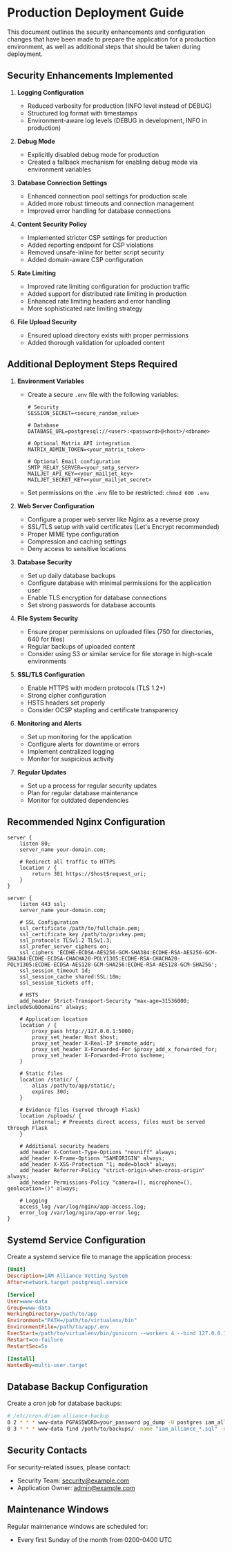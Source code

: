 # Production Deployment Guide

This document outlines the security enhancements and configuration changes that have been made to prepare the application for a production environment, as well as additional steps that should be taken during deployment.

## Security Enhancements Implemented

1. **Logging Configuration**
   - Reduced verbosity for production (INFO level instead of DEBUG)
   - Structured log format with timestamps
   - Environment-aware log levels (DEBUG in development, INFO in production)

2. **Debug Mode**
   - Explicitly disabled debug mode for production
   - Created a fallback mechanism for enabling debug mode via environment variables

3. **Database Connection Settings**
   - Enhanced connection pool settings for production scale
   - Added more robust timeouts and connection management
   - Improved error handling for database connections

4. **Content Security Policy**
   - Implemented stricter CSP settings for production
   - Added reporting endpoint for CSP violations
   - Removed unsafe-inline for better script security
   - Added domain-aware CSP configuration

5. **Rate Limiting**
   - Improved rate limiting configuration for production traffic
   - Added support for distributed rate limiting in production
   - Enhanced rate limiting headers and error handling
   - More sophisticated rate limiting strategy

6. **File Upload Security**
   - Ensured upload directory exists with proper permissions
   - Added thorough validation for uploaded content

## Additional Deployment Steps Required

1. **Environment Variables**
   - Create a secure `.env` file with the following variables:
     ```
     # Security
     SESSION_SECRET=<secure_random_value>
     
     # Database
     DATABASE_URL=postgresql://<user>:<password>@<host>/<dbname>
     
     # Optional Matrix API integration
     MATRIX_ADMIN_TOKEN=<your_matrix_token>
     
     # Optional Email configuration
     SMTP_RELAY_SERVER=<your_smtp_server>
     MAILJET_API_KEY=<your_mailjet_key>
     MAILJET_SECRET_KEY=<your_mailjet_secret>
     ```
   - Set permissions on the `.env` file to be restricted: `chmod 600 .env`

2. **Web Server Configuration**
   - Configure a proper web server like Nginx as a reverse proxy
   - SSL/TLS setup with valid certificates (Let's Encrypt recommended)
   - Proper MIME type configuration
   - Compression and caching settings
   - Deny access to sensitive locations

3. **Database Security**
   - Set up daily database backups
   - Configure database with minimal permissions for the application user
   - Enable TLS encryption for database connections
   - Set strong passwords for database accounts

4. **File System Security**
   - Ensure proper permissions on uploaded files (750 for directories, 640 for files)
   - Regular backups of uploaded content
   - Consider using S3 or similar service for file storage in high-scale environments

5. **SSL/TLS Configuration**
   - Enable HTTPS with modern protocols (TLS 1.2+)
   - Strong cipher configuration
   - HSTS headers set properly
   - Consider OCSP stapling and certificate transparency

6. **Monitoring and Alerts**
   - Set up monitoring for the application
   - Configure alerts for downtime or errors
   - Implement centralized logging
   - Monitor for suspicious activity

7. **Regular Updates**
   - Set up a process for regular security updates
   - Plan for regular database maintenance
   - Monitor for outdated dependencies

## Recommended Nginx Configuration

```nginx
server {
    listen 80;
    server_name your-domain.com;
    
    # Redirect all traffic to HTTPS
    location / {
        return 301 https://$host$request_uri;
    }
}

server {
    listen 443 ssl;
    server_name your-domain.com;
    
    # SSL Configuration
    ssl_certificate /path/to/fullchain.pem;
    ssl_certificate_key /path/to/privkey.pem;
    ssl_protocols TLSv1.2 TLSv1.3;
    ssl_prefer_server_ciphers on;
    ssl_ciphers 'ECDHE-ECDSA-AES256-GCM-SHA384:ECDHE-RSA-AES256-GCM-SHA384:ECDHE-ECDSA-CHACHA20-POLY1305:ECDHE-RSA-CHACHA20-POLY1305:ECDHE-ECDSA-AES128-GCM-SHA256:ECDHE-RSA-AES128-GCM-SHA256';
    ssl_session_timeout 1d;
    ssl_session_cache shared:SSL:10m;
    ssl_session_tickets off;
    
    # HSTS
    add_header Strict-Transport-Security "max-age=31536000; includeSubDomains" always;
    
    # Application location
    location / {
        proxy_pass http://127.0.0.1:5000;
        proxy_set_header Host $host;
        proxy_set_header X-Real-IP $remote_addr;
        proxy_set_header X-Forwarded-For $proxy_add_x_forwarded_for;
        proxy_set_header X-Forwarded-Proto $scheme;
    }
    
    # Static files
    location /static/ {
        alias /path/to/app/static/;
        expires 30d;
    }
    
    # Evidence files (served through Flask)
    location /uploads/ {
        internal; # Prevents direct access, files must be served through Flask
    }
    
    # Additional security headers
    add_header X-Content-Type-Options "nosniff" always;
    add_header X-Frame-Options "SAMEORIGIN" always;
    add_header X-XSS-Protection "1; mode=block" always;
    add_header Referrer-Policy "strict-origin-when-cross-origin" always;
    add_header Permissions-Policy "camera=(), microphone=(), geolocation=()" always;
    
    # Logging
    access_log /var/log/nginx/app-access.log;
    error_log /var/log/nginx/app-error.log;
}
```

## Systemd Service Configuration

Create a systemd service file to manage the application process:

```ini
[Unit]
Description=IAM Alliance Vetting System
After=network.target postgresql.service

[Service]
User=www-data
Group=www-data
WorkingDirectory=/path/to/app
Environment="PATH=/path/to/virtualenv/bin"
EnvironmentFile=/path/to/app/.env
ExecStart=/path/to/virtualenv/bin/gunicorn --workers 4 --bind 127.0.0.1:5000 main:app
Restart=on-failure
RestartSec=5s

[Install]
WantedBy=multi-user.target
```

## Database Backup Configuration

Create a cron job for database backups:

```bash
# /etc/cron.d/iam-alliance-backup
0 2 * * * www-data PGPASSWORD=your_password pg_dump -U postgres iam_alliance > /path/to/backups/iam_alliance_$(date +\%Y\%m\%d).sql
0 3 * * * www-data find /path/to/backups/ -name "iam_alliance_*.sql" -mtime +14 -delete
```

## Security Contacts

For security-related issues, please contact:
- Security Team: security@example.com
- Application Owner: admin@example.com

## Maintenance Windows

Regular maintenance windows are scheduled for:
- Every first Sunday of the month from 0200-0400 UTC